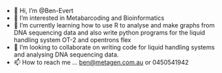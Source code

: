 - 👋 Hi, I’m @Ben-Evert
- 👀 I’m interested in Metabarcoding and Bioinformatics
- 🌱 I’m currently learning how to use R to analyse and make graphs from DNA sequencing data and also write python programs for the liquid handling system OT-2 and opentrons flex
- 💞️ I’m looking to collaborate on writing code for liquid handling systems and analysing DNA sequencing data. 
- 📫 How to reach me ... ben@metagen.com.au or 0450541942


<!---
Ben-Evert/Ben-Evert is a ✨ special ✨ repository because its `README.md` (this file) appears on your GitHub profile.
You can click the Preview link to take a look at your changes.
--->
